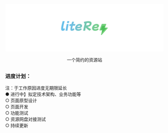 [![Logo](assets/liteRes.svg)](https://github.com/Dr0ii/liteRes)

<p align="center">一个简约的资源站</p>

## 
### 进度计划：
注：于工作原因进度无期限延长    
● 进行中】拟定技术架构、业务功能等  
○ 页面原型设计  
○ 页面开发  
○ 功能测试  
○ 资源网盘对接测试  
○ 持续更新  